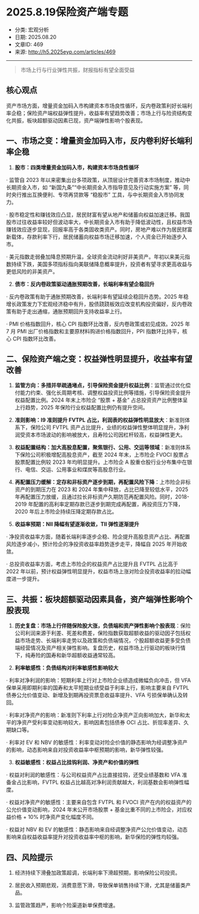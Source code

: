 # 2025.8.19保险资产端专题

- 分类: 宏观分析
- 日期: 2025.08.20
- 文章ID: 469
- 来源: http://h5.2025eyp.com/articles/469

---

> 市场上行与行业弹性共振，财报指标有望全面受益

## **核心观点**

资产市场方面，增量资金加码入市构建资本市场良性循环，反内卷政策利好长端利率企稳；保险资产端权益弹性提升，收益率有望趋势改善；市场上行与险资结构变化共振，板块超额驱动因素已现，资产端弹性影响个股表现。

## **一、市场之变：增量资金加码入市，反内卷利好长端利率企稳**

1. **股市：四类增量资金加码入市，构建资本市场良性循环**

· 监管自 2023 年以来密集出台多项政策，从顶层设计完善资本市场制度，推动中长期资金入市，如 “新国九条”“中长期资金入市指导意见及行动实施方案” 等，同时央行推出互换便利、专项再贷款等 “稳股市” 工具，与中长期资金入市协同发力。

· 股市稳定性和赚钱效应凸显，居民财富有望从地产和储蓄向权益加速迁移。我国股市过往收益率较好但波动率大，中长期资金入市有助于降低波动性，且权益市场赚钱效应逐步显现，回报率高于各类固收类资产。同时，房地产难以作为居民财富新载体，存款利率下行，居民储蓄向权益市场迁移加速，个人资金已开始逐步入市。

· 美元指数走弱叠加降息预期升温，全球资金流动利好非美资产。年初以来美元指数持续下跌，美国多项指标指向美联储降息概率提升，投资者有望寻求更高收益与更低风险的非美资产。

2. **债市：反内卷政策驱动通胀预期改善，长端利率有望企稳回升**

· 反内卷政策有助于通胀预期改善，长端利率有望延续企稳回升态势。2025 年稳增长政策发力下宏观经济稳中有升，股债跷跷板效应改变机构投资偏好，反内卷政策有助于走出通缩，通胀预期回升支持收益率上行。

· PMI 价格指数回升，核心 CPI 指数环比改善，反内卷政策或初见成效。2025 年 7 月 PMI 出厂价格指数和主要原材料购进价格指数回升，PPI 指数环比持平，核心 CPI 指数环比改善。

## **二、保险资产端之变：权益弹性明显提升，收益率有望改善**

1. **监管方向：多措并举疏通堵点，引导保险资金提升权益比例**：监管通过优化偿付能力约束、强化长周期考核、调整权益投资比例等措施，引导保险资金提升权益配置比例。2024 年末上市险企 “股票 + 基金” 占总投资资产比例整体呈上行趋势，2025 年保险行业权益配置比例仍有提升空间。

2. **准则影响：I9 准则提升 FVTPL 占比，利润表的权益弹性明显放大**：新准则体系下，保险公司 FVTPL 资产占比提升，业绩的权益弹性整体明显提升，净利润受资本市场波动的影响被放大，且寿险公司因杠杆较高，权益弹性更大。

3. **权益配置结构：加大高股息配置，聚焦银行、公用、交运等领域**：新准则体系下保险公司积极增配高股息资产，截至 2024 年末，上市险企 FVOCI 股票占股票配置比例较 2023 年均明显提升。上市险企 A 股重仓股行业分布集中在银行、电信、交运、公用事业和煤炭等高股息行业。

4. **再配置压力缓解：定存和非标资产逐步到期，再配置风险下降**：上市险企非标资产的到期压力在 2023 和 2024 年集中释放，占比已降至较低水平，2025 年再配置压力放缓，且通过拉长非标资产久期防范再配置风险。同时，2018-2019 年配置的高利率定期存款已逐步到期完成再配置，再投资压力下降，2020 年后上市险企持续压降定期存款占比。

5. **收益率预期：NII 降幅有望逐渐收敛，TII 弹性逐渐提升**

· 净投资收益率方面，随着长端利率逐步企稳、险企提升高股息资产占比、再配置风险逐步减小，预计险企的净投资收益率趋势逐步走平，降幅自 2025 年开始收敛。

· 总投资收益率方面，考虑上市险企的权益资产占比提升且 FVTPL 占比高于 2022 年以前，预计权益弹性明显提升，权益市场上涨对险企投资收益率的拉动幅度进一步提升。

## **三、共振：板块超额驱动因素具备，资产端弹性影响个股表现**

1. **历史复盘：市场上行伴随保险股大涨，负债端和资产弹性影响个股表现**：保险公司利润来源于利差、死差和费差，保险指数获取超额收益的驱动因子包括权益市场走势、长端利率走势以及政策和负债端情况，个股超额收益更多受负债端经营情况及资产相关弹性影响。复盘历史，权益市场上行驱动的板块行情下，纯寿险的国寿和新华超额收益通常较高。

2. **利率敏感性：负债结构对利率敏感性影响较大**

· 利率对净利润的影响：短期利率上行对上市险企业绩造成微幅负向冲击，但 VFA 保单采用即期利率的国寿和太平短期业绩受益于利率上行，影响主要来自 FVTPL 债券公允价值变动、新增及到期再投资票息收益率提升、VFA 亏损保单确认及转回。

· 利率对净资产的影响：新准则下利率上行对险企净资产正向影响加大，新华和太平的净资产受利率变动影响较大，影响因素包括债券 OCI 占比、折现率差异、久期缺口等。

· 利率对 EV 和 NBV 的敏感性：利率变动对险企价值的静态影响为经调整净资产的影响，动态影响来自对投资收益率中枢预期的影响，新华弹性较强。

3. **权益敏感性：权益占比挂钩利润、净资产和价值的弹性**

· 权益对利润的敏感性：与公司权益资产占比直接挂钩，还受业绩基数和 VFA 准备金占比影响，FVTPL 权益占比越高对净利润贡献越大，利润基数会影响弹性幅度。

· 权益对净资产的敏感性：主要来自包含 FVTPL 和 FVOCI 资产在内的权益资产的公允价值变动影响，2024 年末公开市场股票 + 基金比重不同的上市险企，对应权益价格 + 10% 时净资产变化幅度不同。

· 权益对 NBV 和 EV 的敏感性：静态影响来自经调整净资产公允价值变动，动态影响来自权益收益率提升对投资收益率中枢的影响，新华保险的弹性均较强。

## **四、风险提示**

1. 经济持续下滑叠加政策超调，长端利率下滑超预期，影响保险公司投资。

2. 居民收入预期悲观，消费意愿下滑，导致保单销售持续下滑，尤其是储蓄类产品。

3. 监管政策趋严，影响个险渠道新单保费增速。

